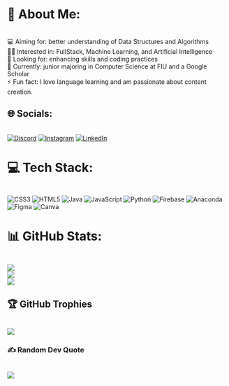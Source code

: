 # 💫 About Me: 
<br>💻 Aiming for: better understanding of Data Structures and Algorithms<br>👩‍💻 Interested in:   FullStack, Machine Learning, and Artificial Intelligence<br>🤝 Looking for:   enhancing skills and coding practices<br>🌱 Currently:   junior majoring in Computer Science at FIU and a Google Scholar<br>⚡ Fun fact:   I love language learning and am passionate about content creation.


## 🌐 Socials:
<br>[![Discord](https://img.shields.io/badge/Discord-%237289DA.svg?logo=discord&logoColor=white)](htttps://discord.gg/discordapp.com/users/899774391708155914) [![Instagram](https://img.shields.io/badge/Instagram-%23E4405F.svg?logo=Instagram&logoColor=white)](https://instagram.com/https://www.instagram.com/_catastrophic._/?hl=en) [![LinkedIn](https://img.shields.io/badge/LinkedIn-%230077B5.svg?logo=linkedin&logoColor=white)](https://linkedin.com/in/https://www.linkedin.com/in/camicopoa/) 

# 💻 Tech Stack:
<br>![CSS3](https://img.shields.io/badge/css3-%231572B6.svg?style=flat&logo=css3&logoColor=white) ![HTML5](https://img.shields.io/badge/html5-%23E34F26.svg?style=flat&logo=html5&logoColor=white) ![Java](https://img.shields.io/badge/java-%23ED8B00.svg?style=flat&logo=java&logoColor=white) ![JavaScript](https://img.shields.io/badge/javascript-%23323330.svg?style=flat&logo=javascript&logoColor=%23F7DF1E) ![Python](https://img.shields.io/badge/python-3670A0?style=flat&logo=python&logoColor=ffdd54) ![Firebase](https://img.shields.io/badge/firebase-%23039BE5.svg?style=flat&logo=firebase) ![Anaconda](https://img.shields.io/badge/Anaconda-%2344A833.svg?style=flat&logo=anaconda&logoColor=white) 	![Figma](https://img.shields.io/badge/figma-%23F24E1E.svg?style=flat&logo=figma&logoColor=white) ![Canva](https://img.shields.io/badge/Canva-%2300C4CC.svg?style=flat&logo=Canva&logoColor=white)
# 📊 GitHub Stats:
<br>![](https://github-readme-stats.vercel.app/api?username=catastrxphic&theme=react&hide_border=false&include_all_commits=false&count_private=false)<br/>
![](https://github-readme-streak-stats.herokuapp.com/?user=catastrxphic&theme=react&hide_border=false)<br/>
![](https://github-readme-stats.vercel.app/api/top-langs/?username=catastrxphic&theme=react&hide_border=false&include_all_commits=false&count_private=false&layout=compact)

## 🏆 GitHub Trophies
<br>![](https://github-profile-trophy.vercel.app/?username=catastrxphic&theme=radical&no-frame=false&no-bg=true&margin-w=4)

### ✍️ Random Dev Quote
<br>![](https://quotes-github-readme.vercel.app/api?type=horizontal&theme=dark)

<!-- Proudly created with GPRM ( https://gprm.itsvg.in ) -->
